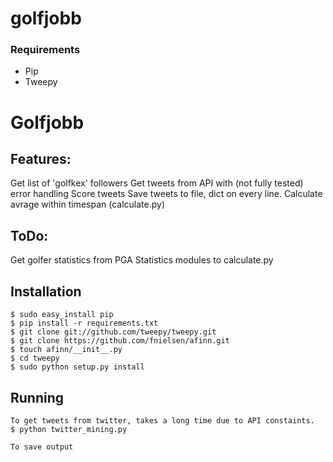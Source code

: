 # golfjobb

### Requirements

* Pip
* Tweepy
# Golfjobb

## Features:
Get list of 'golfkex' followers
Get tweets from API with (not fully tested) error handling
Score tweets
Save tweets to file, dict on every line.
Calculate avrage within timespan (calculate.py)

## ToDo:
Get golfer statistics from PGA
Statistics modules to calculate.py


## Installation
```
$ sudo easy_install pip
$ pip install -r requirements.txt
$ git clone git://github.com/tweepy/tweepy.git
$ git clone https://github.com/fnielsen/afinn.git
$ touch afinn/__init__.py
$ cd tweepy
$ sudo python setup.py install

```

## Running

```
To get tweets from twitter, takes a long time due to API constaints.
$ python twitter_mining.py

To save output

```
